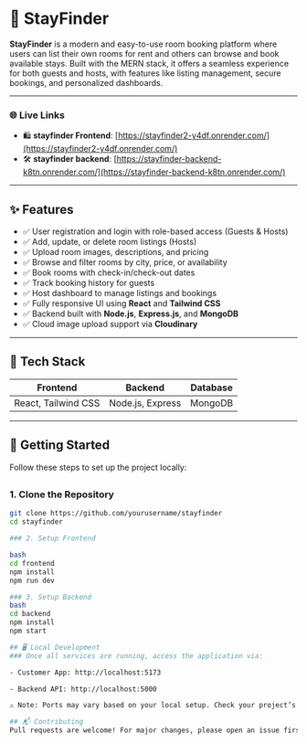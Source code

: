 # 🏨 StayFinder

**StayFinder** is a modern and easy-to-use room booking platform where users can list their own rooms for rent and others can browse and book available stays. Built with the MERN stack, it offers a seamless experience for both guests and hosts, with features like listing management, secure bookings, and personalized dashboards.

---

### 🌐 Live Links

- 🛍️ **stayfinder Frontend**: [https://stayfinder2-y4df.onrender.com/](https://stayfinder2-y4df.onrender.com/)  
- 🛠️ **stayfinder backend**: [https://stayfinder-backend-k8tn.onrender.com/](https://stayfinder-backend-k8tn.onrender.com/)

---

## ✨ Features

- ✅ User registration and login with role-based access (Guests & Hosts)  
- ✅ Add, update, or delete room listings (Hosts)  
- ✅ Upload room images, descriptions, and pricing  
- ✅ Browse and filter rooms by city, price, or availability  
- ✅ Book rooms with check-in/check-out dates  
- ✅ Track booking history for guests  
- ✅ Host dashboard to manage listings and bookings  
- ✅ Fully responsive UI using **React** and **Tailwind CSS**  
- ✅ Backend built with **Node.js**, **Express.js**, and **MongoDB**  
- ✅ Cloud image upload support via **Cloudinary**  

---

## 🧰 Tech Stack

| Frontend               | Backend           | Database  | 
|------------------------|-------------------|-----------|
| React, Tailwind CSS    | Node.js, Express  | MongoDB   |

---

## 🚀 Getting Started

Follow these steps to set up the project locally:

##
### 1. Clone the Repository

```bash
git clone https://github.com/yourusername/stayfinder
cd stayfinder

### 2. Setup Frontend

bash
cd frontend
npm install
npm run dev

### 3. Setup Backend
bash
cd backend
npm install
npm start

## 🖥️ Local Development
### Once all services are running, access the application via:

- Customer App: http://localhost:5173

- Backend API: http://localhost:5000

⚠️ Note: Ports may vary based on your local setup. Check your project’s config files if needed.

## 📬 Contributing
Pull requests are welcome! For major changes, please open an issue first to discuss your ideas.
